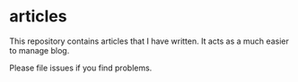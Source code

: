# articles
This repository contains articles that I have written. It acts as a much easier to manage blog.

Please file issues if you find problems. 

